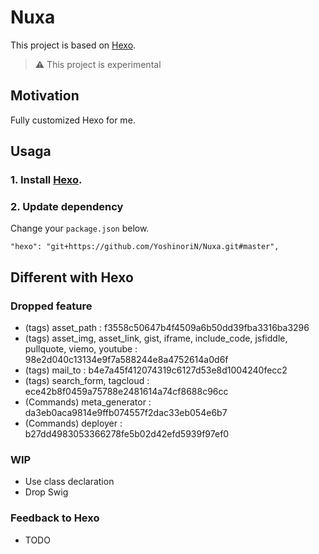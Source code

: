 # Nuxa

This project is based on [Hexo](https://github.com/hexojs/hexo).

> :warning: This project is experimental

## Motivation

Fully customized Hexo for me.

## Usaga

### 1. Install [Hexo](https://github.com/hexojs/hexo).
### 2. Update dependency

Change your `package.json` below.

```
"hexo": "git+https://github.com/YoshinoriN/Nuxa.git#master",
```

## Different with Hexo

### Dropped feature

* (tags) asset_path : f3558c50647b4f4509a6b50dd39fba3316ba3296
* (tags) asset_img, asset_link, gist, iframe, include_code, jsfiddle, pullquote, viemo, youtube : 98e2d040c13134e9f7a588244e8a4752614a0d6f
* (tags) mail_to : b4e7a45f412074319c6127d53e8d1004240fecc2
* (tags) search_form, tagcloud : ece42b8f0459a75788e2481614a74cf8688c96cc
* (Commands) meta_generator : da3eb0aca9814e9ffb074557f2dac33eb054e6b7
* (Commands) deployer : b27dd4983053366278fe5b02d42efd5939f97ef0

### WIP

* Use class declaration
* Drop Swig

### Feedback to Hexo

* TODO
